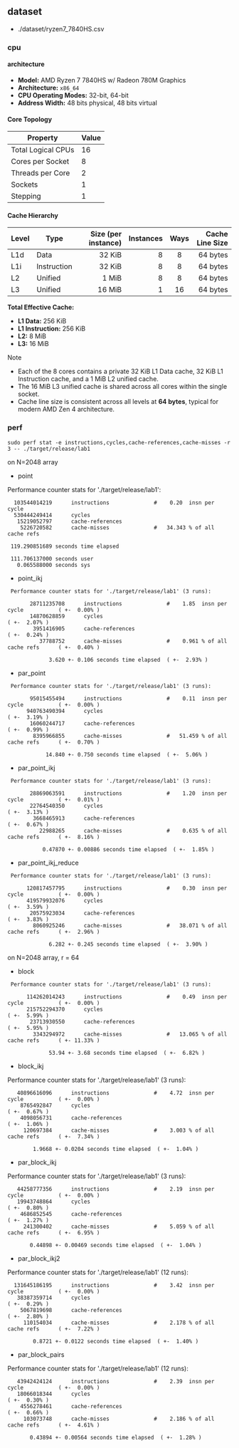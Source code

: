 
## dataset

- ./dataset/ryzen7_7840HS.csv

### cpu

#### architecture
- **Model:** AMD Ryzen 7 7840HS w/ Radeon 780M Graphics  
- **Architecture:** `x86_64`  
- **CPU Operating Modes:** 32-bit, 64-bit  
- **Address Width:** 48 bits physical, 48 bits virtual  

#### Core Topology
| Property              | Value     |
|-----------------------|-----------|
| Total Logical CPUs    | 16        |
| Cores per Socket      | 8         |
| Threads per Core      | 2         |
| Sockets               | 1         |
| Stepping              | 1         |

#### Cache Hierarchy
| Level | Type         | Size (per instance) | Instances | Ways | Cache Line Size |
|-------|---------------|---------------------:|----------:|:----:|-----------------:|
| L1d | Data |       32 KiB |        8 |    8 |       64 bytes |
| L1i | Instruction |       32 KiB |        8 |    8 |       64 bytes |
| L2 | Unified |        1 MiB |        8 |    8 |       64 bytes |
| L3 | Unified |       16 MiB |        1 |   16 |       64 bytes |

**Total Effective Cache:**
- **L1 Data:** 256 KiB
- **L1 Instruction:** 256 KiB
- **L2:** 8 MiB
- **L3:** 16 MiB  

Note

- Each of the 8 cores contains a private 32 KiB L1 Data cache, 32 KiB L1 Instruction cache, and a 1 MiB L2 unified cache.  
- The 16 MiB L3 unified cache is shared across all cores within the single socket.  
- Cache line size is consistent across all levels at **64 bytes**, typical for modern AMD Zen 4 architecture.

### perf

```
sudo perf stat -e instructions,cycles,cache-references,cache-misses -r 3 -- ./target/release/lab1
```

on N=2048 array

- point

 Performance counter stats for './target/release/lab1':

      103544014219      instructions              #    0.20  insn per cycle
      530444249414      cycles
       15219052797      cache-references
        5226720582      cache-misses              #   34.343 % of all cache refs

     119.290851689 seconds time elapsed

     111.706137000 seconds user
       0.065588000 seconds sys

- point_ikj

```
 Performance counter stats for './target/release/lab1' (3 runs):

       28711235708      instructions              #    1.85  insn per cycle           ( +-  0.00% )
       14870628859      cycles                                                        ( +-  2.07% )
        3951416905      cache-references                                              ( +-  0.24% )
          37788752      cache-misses              #    0.961 % of all cache refs      ( +-  0.40% )

             3.620 +- 0.106 seconds time elapsed  ( +-  2.93% )
```

- par_point

```
 Performance counter stats for './target/release/lab1' (3 runs):

       95015455494      instructions              #    0.11  insn per cycle           ( +-  0.00% )
      940763490394      cycles                                                        ( +-  3.19% )
       16060244717      cache-references                                              ( +-  0.99% )
        8395966855      cache-misses              #   51.459 % of all cache refs      ( +-  0.70% )

            14.840 +- 0.750 seconds time elapsed  ( +-  5.06% )
```

- par_point_ikj

```
 Performance counter stats for './target/release/lab1' (3 runs):

       28869063591      instructions              #    1.20  insn per cycle           ( +-  0.01% )
       22764540350      cycles                                                        ( +-  3.13% )
        3668465913      cache-references                                              ( +-  0.67% )
          22988265      cache-misses              #    0.635 % of all cache refs      ( +-  8.16% )

           0.47870 +- 0.00886 seconds time elapsed  ( +-  1.85% )
```

- par_point_ikj_reduce

```
 Performance counter stats for './target/release/lab1' (3 runs):

      120817457795      instructions              #    0.30  insn per cycle           ( +-  0.00% )
      419579932076      cycles                                                        ( +-  3.59% )
       20575923034      cache-references                                              ( +-  3.83% )
        8060925246      cache-misses              #   38.071 % of all cache refs      ( +-  2.96% )

             6.282 +- 0.245 seconds time elapsed  ( +-  3.90% )
```


on N=2048 array, r = 64

- block

```
 Performance counter stats for './target/release/lab1' (3 runs):

      114262014243      instructions              #    0.49  insn per cycle           ( +-  0.00% )
      215752294370      cycles                                                        ( +-  5.99% )
       23713930550      cache-references                                              ( +-  5.95% )
        3343294972      cache-misses              #   13.065 % of all cache refs      ( +- 11.33% )

             53.94 +- 3.68 seconds time elapsed  ( +-  6.82% )
```

- block_ikj

 Performance counter stats for './target/release/lab1' (3 runs):

       40896616096      instructions              #    4.72  insn per cycle           ( +-  0.00% )
        8765492847      cycles                                                        ( +-  0.67% )
        4098056731      cache-references                                              ( +-  1.06% )
         120697384      cache-misses              #    3.003 % of all cache refs      ( +-  7.34% )

            1.9668 +- 0.0204 seconds time elapsed  ( +-  1.04% )

- par_block_ikj

 Performance counter stats for './target/release/lab1' (3 runs):

       44258777356      instructions              #    2.19  insn per cycle           ( +-  0.00% )
       19943748864      cycles                                                        ( +-  0.80% )
        4686852545      cache-references                                              ( +-  1.27% )
         241300402      cache-misses              #    5.059 % of all cache refs      ( +-  6.95% )

           0.44898 +- 0.00469 seconds time elapsed  ( +-  1.04% )

- par_block_ikj2

 Performance counter stats for './target/release/lab1' (12 runs):

      131645186195      instructions              #    3.42  insn per cycle           ( +-  0.00% )
       38387359714      cycles                                                        ( +-  0.29% )
        5067819698      cache-references                                              ( +-  2.80% )
         110154034      cache-misses              #    2.178 % of all cache refs      ( +-  7.22% )

            0.8721 +- 0.0122 seconds time elapsed  ( +-  1.40% )

- par_block_pairs

 Performance counter stats for './target/release/lab1' (12 runs):

       43942424124      instructions              #    2.39  insn per cycle           ( +-  0.00% )
       18066018344      cycles                                                        ( +-  0.30% )
        4556278461      cache-references                                              ( +-  0.66% )
         103073748      cache-misses              #    2.186 % of all cache refs      ( +-  4.61% )

           0.43894 +- 0.00564 seconds time elapsed  ( +-  1.28% )
